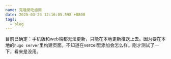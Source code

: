```yaml
---
name: 克喵爱吃卤面
date: 2025-03-23 12:16:05.598 +0800
tags: 
  - blog
---
```

目前已确定：手机版和web端都无法更新，只能在本地更新推送上去。因为要在本地的`hugo server`里构建页面。不知道在vercel里添加会怎么样。刚才测试了一下，看来是没用。